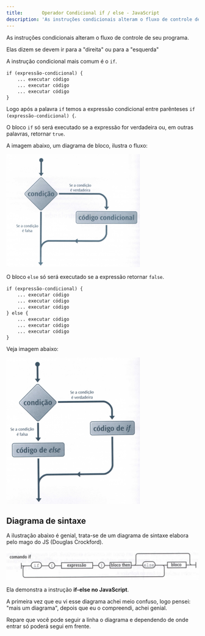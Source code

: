```yaml
---
title:       Operador Condicional if / else - JavaScript
description: 'As instruções condicionais alteram o fluxo de controle de seu programa, elas dizem se devem ir para a "direita" ou para a "esquerda"'
---
```


As instruções condicionais alteram o fluxo de controle de seu programa.

Elas dizem se devem ir para a "direita" ou para a "esquerda"

A instrução condicional mais comum é o `if`.

    if (expressão-condicional) {
        ... executar código
        ... executar código
        ... executar código
    }

Logo após a palavra `if` temos a expressão condicional entre parênteses `if (expressão-condicional) {`.

O bloco `if` só será executado se a expressão for verdadeira ou, em outras palavras, retornar `true`.

A imagem abaixo, um diagrama de bloco, ilustra o fluxo:

![Imagem ilustrando o bloco if](fluxo-if.png "Imagem ilustrando o bloco if")

O bloco `else` só será executado se a expressão retornar `false`.

    if (expressão-condicional) {
        ... executar código
        ... executar código
        ... executar código
    } else {
        ... executar código
        ... executar código
        ... executar código
    }

Veja imagem abaixo:

![Imagem ilustrando o bloco if-else](fluxo-if-else.png "Imagem ilustrando o bloco if-else")



Diagrama de sintaxe
---

A ilustração abaixo é genial, trata-se de um diagrama de sintaxe elabora pelo mago do JS (Douglas Crockford).

![Diagrama da sintaxe do if](sintaxe-if.png "Diagrama da sintaxe do if")

Ela demonstra a instrução __if-else no JavaScript__.

A primeira vez que eu vi esse diagrama achei meio confuso, logo pensei: "mais um diagrama", depois que eu o compreendi,
achei genial.

Repare que você pode seguir a linha o diagrama e dependendo de onde entrar só poderá segui em frente.


